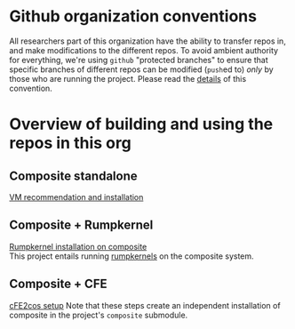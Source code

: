 # Github organization conventions

All researchers part of this organization have the ability to transfer repos in, and make modifications to the different repos.
To avoid ambient authority for everything, we're using `github` "protected branches" to ensure that specific branches of different repos can be modified (`push`ed to) *only* by those who are running the project.
Please read the [details](https://github.com/gwsystems/documentation/blob/master/github_conventions.md) of this convention.

# Overview of building and using the repos in this org

## Composite standalone
[VM recommendation and installation](https://github.com/gwsystems/composite/blob/ppos/doc/README.md)
## Composite + Rumpkernel
[Rumpkernel installation on composite](https://github.com/gwsystems/composite/blob/rumpkernel/doc/rumpkernel_with_composite.md)  
This project entails running [rumpkernels](http://rumpkernel.org/) on the composite system.  
## Composite + CFE
[cFE2cos setup](https://github.com/gw-shc/cFE2cos)
Note that these steps create an independent installation of composite in the project's `composite` submodule.
